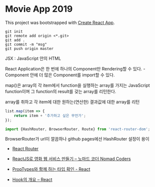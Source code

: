 # Movie App 2019

This project was bootstrapped with [Create React App](https://github.com/facebook/create-react-app).

```
git init
git remote add origin <*.git>
git add .
git commit -m "msg"
git push origin master
```

JSX : JavaScript 안의 HTML

React Application은 한 번에 하나의 Component만 Rendering할 수 있다. <App />
    - Component 안에 더 많은 Component를 import할 수 있다.


map()은 array의 각 item에서 function을 실행하는 array를 가지는
JavaScript function이며 그 function의 result를 갖는 array를 리턴한다.

array를 취하고 각 item에 대한 원하는(연산한) 결과값에 대한 array를 리턴

```js
list.map(item => {
    return item + '추가하고 싶은 무언가';
});
```

```js
import {HashRouter, BrowserRouter, Route} from 'react-router-dom';
```
BrowserRouter가 url이 깔끔하나 github pages에선 HashRouter 설정이 용이
- [React Router](https://reactrouter.com/web/api/Link/to-object)


- [ReactJS로 영화 웹 서비스 만들기 – 노마드 코더 Nomad Coders](https://nomadcoders.co/react-fundamentals)
- [PropTypes와 함께 하는 타입 확인 - React](https://ko.reactjs.org/docs/typechecking-with-proptypes.html)
- [Hook의 개요 – React](https://ko.reactjs.org/docs/hooks-intro.html)